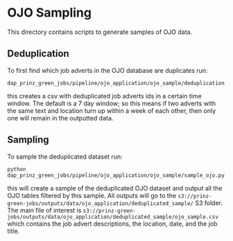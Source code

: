 # OJO Sampling

This directory contains scripts to generate samples of OJO data.

## Deduplication

To first find which job adverts in the OJO database are duplicates run:

```
dap_prinz_green_jobs/pipeline/ojo_application/ojo_sample/deduplication.py

```

this creates a csv with deduplicated job adverts ids in a certain time window. The default is a 7 day window; so this means if two adverts with the same text and location turn up within a week of each other, then only one will remain in the outputted data.

## Sampling

To sample the deduplicated dataset run:

```
python dap_prinz_green_jobs/pipeline/ojo_application/ojo_sample/sample_ojo.py

```

this will create a sample of the deduplicated OJO dataset and output all the OJO tables filtered by this sample. All outputs will go to the `s3://prinz-green-jobs/outputs/data/ojo_application/deduplicated_sample/` S3 folder. The main file of interest is `s3://prinz-green-jobs/outputs/data/ojo_application/deduplicated_sample/ojo_sample.csv` which contains the job advert descriptions, the location, date, and the job title.
